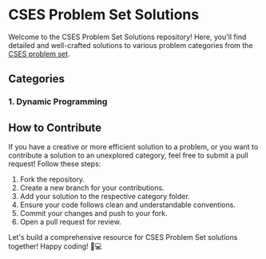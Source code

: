 # CSES Problem Set Solutions

Welcome to the CSES Problem Set Solutions repository! Here, you'll find detailed and well-crafted solutions to various problem categories from the [CSES problem set](https://cses.fi/problemset/).

## Categories

### 1. Dynamic Programming

## How to Contribute

If you have a creative or more efficient solution to a problem, or you want to contribute a solution to an unexplored category, feel free to submit a pull request! Follow these steps:

1. Fork the repository.
2. Create a new branch for your contributions.
3. Add your solution to the respective category folder.
4. Ensure your code follows clean and understandable conventions.
5. Commit your changes and push to your fork.
6. Open a pull request for review.

Let's build a comprehensive resource for CSES Problem Set solutions together! Happy coding! 🚀💻
